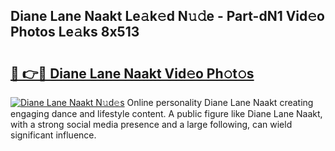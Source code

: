 ## Diane Lane Naakt Le𝚊k𝚎d N𝚞𝚍e - Part-dN1 Vid𝚎o Photos Le𝚊ks 8x513

# <h2><a href="http://fbao3yf.evod.top/?m=Diane+Lane+Naakt">🔗 👉🔴 Diane Lane Naakt Vid𝚎o Ph𝚘t𝚘s</a></h2>

[![Diane Lane Naakt N𝚞d𝚎s](https://i.imgur.com/8V9OHl7.gif)](http://fbao3yf.evod.top/?m=Diane+Lane+Naakt)
Online personality Diane Lane Naakt creating engaging dance and lifestyle content. A public figure like Diane Lane Naakt, with a strong social media presence and a large following, can wield significant influence. 
